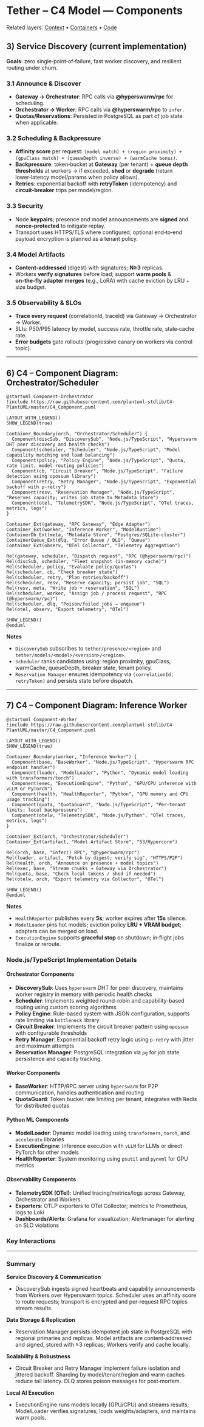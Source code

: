 # Tether – C4 Model — Components

Related layers: [Context](./c4-context.md) • [Containers](./c4-containers.md) • [Code](./c4-code.md)

## 3) Service Discovery (current implementation)

**Goals**: zero single‑point‑of‑failure, fast worker discovery, and resilient routing under churn.

### 3.1 Announce & Discover

* **Gateway → Orchestrator**: RPC calls via **@hyperswarm/rpc** for scheduling.
* **Orchestrator → Worker**: RPC calls via **@hyperswarm/rpc** to `infer`.
* **Quotas/Reservations**: Persisted in PostgreSQL as part of job state when applicable.

### 3.2 Scheduling & Backpressure

* **Affinity score** per request: `(model match) + (region proximity) + (gpuClass match) + (queueDepth inverse) + (warmCache bonus)`.
* **Backpressure**: token‑bucket at **Gateway** (per tenant) + **queue depth thresholds** at workers → if exceeded, **shed** or **degrade** (return lower‑latency model/params when policy allows).
* **Retries**: exponential backoff with **retryToken** (idempotency) and **circuit‑breaker** trips per model/region.

### 3.3 Security

* Node **keypairs**; presence and model announcements are **signed** and **nonce‑protected** to mitigate replay.
* Transport uses HTTPS/TLS where configured; optional end‑to‑end payload encryption is planned as a tenant policy.

### 3.4 Model Artifacts

* **Content‑addressed** (digest) with signatures; **N≥3** replicas.
* Workers **verify signatures** before load; support **warm pools** & **on‑the‑fly adapter merges** (e.g., LoRA) with cache eviction by LRU + size budget.

### 3.5 Observability & SLOs

* **Trace every request** (correlationId, traceId) via Gateway → Orchestrator → Worker.
* SLIs: P50/P95 latency by model, success rate, throttle rate, stale‑cache rate.
* **Error budgets** gate rollouts (progressive canary on workers via control topic).

---

## 6) C4 – Component Diagram: Orchestrator/Scheduler

```plantuml
@startuml Component-Orchestrator
!include https://raw.githubusercontent.com/plantuml-stdlib/C4-PlantUML/master/C4_Component.puml

LAYOUT_WITH_LEGEND()
SHOW_LEGEND(true)

Container_Boundary(orch, "Orchestrator/Scheduler") {
  Component(discSub, "DiscoverySub", "Node.js/TypeScript", "Hyperswarm DHT peer discovery and health checks")
  Component(scheduler, "Scheduler", "Node.js/TypeScript", "Model capability matching and load balancing")
  Component(policy, "Policy Engine", "Node.js/TypeScript", "Quota, rate limit, model routing policies")
  Component(cb, "Circuit Breaker", "Node.js/TypeScript", "Failure detection using opossum library")
  Component(retry, "Retry Manager", "Node.js/TypeScript", "Exponential backoff with p-retry")
  Component(resv, "Reservation Manager", "Node.js/TypeScript", "Reserves capacity; writes job state to Metadata Store")
  Component(otel, "TelemetrySDK", "Node.js/TypeScript", "OTel traces, metrics, logs")
}

Container_Ext(gateway, "RPC Gateway", "Edge Adapter")
Container_Ext(worker, "Inference Worker", "ModelRuntime")
ContainerDb_Ext(meta, "Metadata Store", "Postgres/SQLite-cluster")
ContainerQueue_Ext(dlq, "Error Queue / DLQ", "Queue")
Container_Ext(observ, "OTel Collector", "Telemetry Aggregation")

Rel(gateway, scheduler, "Dispatch request", "RPC (@hyperswarm/rpc)")
Rel(discSub, scheduler, "Fleet snapshot (in‑memory cache)")
Rel(scheduler, policy, "Evaluate policy/quotas")
Rel(scheduler, cb, "Check breaker state")
Rel(scheduler, retry, "Plan retries/backoff")
Rel(scheduler, resv, "Reserve capacity; persist job", "SQL")
Rel(resv, meta, "Write job + reservation", "SQL")
Rel(scheduler, worker, "Assign job / process request", "RPC (@hyperswarm/rpc)")
Rel(scheduler, dlq, "Poison/failed jobs → enqueue")
Rel(otel, observ, "Export telemetry", "OTel")

SHOW_LEGEND()
@enduml
```

**Notes**

* `DiscoverySub` subscribes to `tether/presence/<region>` and `tether/models/<model>/<version>/<region>`.
* `Scheduler` ranks candidates using: region proximity, gpuClass, warmCache, queueDepth, breaker state, tenant policy.
* `Reservation Manager` ensures idempotency via `(correlationId, retryToken)` and persists state before dispatch.

---

## 7) C4 – Component Diagram: Inference Worker

```plantuml
@startuml Component-Worker
!include https://raw.githubusercontent.com/plantuml-stdlib/C4-PlantUML/master/C4_Component.puml

LAYOUT_WITH_LEGEND()
SHOW_LEGEND(true)

Container_Boundary(worker, "Inference Worker") {
  Component(base, "BaseWorker", "Node.js/TypeScript", "Hyperswarm RPC endpoint handler")
  Component(loader, "ModelLoader", "Python", "Dynamic model loading with transformers/torch")
  Component(exec, "ExecutionEngine", "Python", "GPU/CPU inference with vLLM or PyTorch")
  Component(health, "HealthReporter", "Python", "GPU memory and CPU usage tracking")
  Component(quota, "QuotaGuard", "Node.js/TypeScript", "Per‑tenant limits; local backpressure")
  Component(otelw, "TelemetrySDK", "Node.js/Python", "OTel traces, metrics, logs")
}

Container_Ext(orch, "Orchestrator/Scheduler")
Container_Ext(artifact, "Model Artifact Store", "S3/Hypercore")

Rel(orch, base, "infer() RPC", "@hyperswarm/rpc")
Rel(loader, artifact, "Fetch by digest; verify sig", "HTTPS/P2P")
Rel(health, orch, "Announce on presence + model topics")
Rel(exec, base, "Stream chunks → Gateway via Orchestrator")
Rel(quota, base, "Check local tokens / shed if needed")
Rel(otelw, orch, "Export telemetry via Collector", "OTel")

SHOW_LEGEND()
@enduml
```

**Notes**

* `HealthReporter` publishes every **5s**; worker expires after **15s** silence.
* `ModelLoader` pins hot models; eviction policy **LRU + VRAM budget**; adapters can be merged on load.
* `ExecutionEngine` supports **graceful stop** on shutdown; in‑flight jobs finalize or reroute.

### Node.js/TypeScript Implementation Details

#### Orchestrator Components
* **DiscoverySub**: Uses `hyperswarm` DHT for peer discovery, maintains worker registry in memory with periodic health checks
* **Scheduler**: Implements weighted round-robin and capability-based routing using custom scoring algorithms
* **Policy Engine**: Rule-based system with JSON configuration, supports rate limiting via `bottleneck` library
* **Circuit Breaker**: Implements the circuit breaker pattern using `opossum` with configurable thresholds
* **Retry Manager**: Exponential backoff retry logic using `p-retry` with jitter and maximum attempts
* **Reservation Manager**: PostgreSQL integration via `pg` for job state persistence and capacity tracking

#### Worker Components  
* **BaseWorker**: HTTP/RPC server using `hyperswarm` for P2P communication, handles authentication and routing
* **QuotaGuard**: Token bucket rate limiting per tenant, integrates with Redis for distributed quotas

#### Python ML Components
* **ModelLoader**: Dynamic model loading using `transformers`, `torch`, and `accelerate` libraries
* **ExecutionEngine**: Inference execution with `vLLM` for LLMs or direct PyTorch for other models
* **HealthReporter**: System monitoring using `psutil` and `pynvml` for GPU metrics

#### Observability Components
* **TelemetrySDK (OTel)**: Unified tracing/metrics/logs across Gateway, Orchestrator and Workers
* **Exporters**: OTLP exporters to OTel Collector; metrics to Prometheus, logs to Loki
* **Dashboards/Alerts**: Grafana for visualization; Alertmanager for alerting on SLO violations

### Key Interactions

---

### Summary

**Service Discovery & Communication**
- DiscoverySub ingests signed heartbeats and capability announcements from Workers over Hyperswarm topics. Scheduler uses an affinity score to route requests; transport is encrypted and per‑request RPC topics stream results.

**Data Storage & Replication**
- Reservation Manager persists idempotent job state in PostgreSQL with regional primaries and replicas. Model artifacts are content‑addressed and signed, stored with ≥3 replicas; Workers verify and cache locally.

**Scalability & Robustness**
- Circuit Breaker and Retry Manager implement failure isolation and jittered backoff. Sharding by model/tenant/region and warm caches reduce tail latency. DLQ stores poison messages for post‑mortem.

**Local AI Execution**
- ExecutionEngine runs models locally (GPU/CPU) and streams results; ModelLoader verifies signatures, loads weights/adapters, and maintains warm pools.